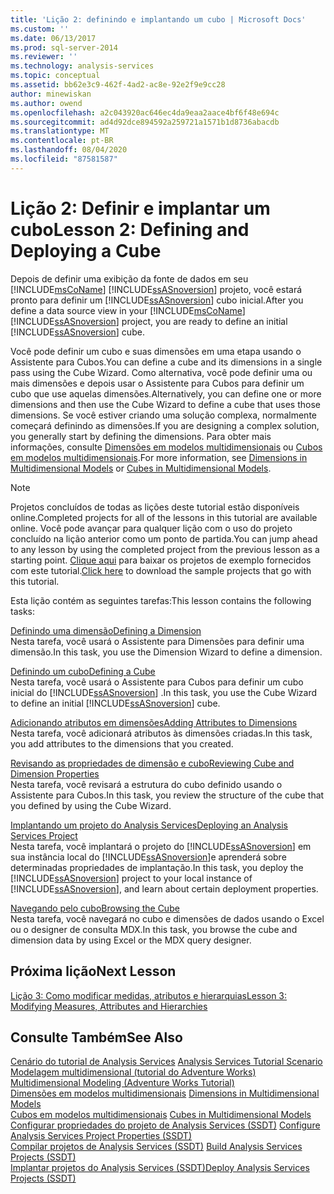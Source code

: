 ```yaml
---
title: 'Lição 2: definindo e implantando um cubo | Microsoft Docs'
ms.custom: ''
ms.date: 06/13/2017
ms.prod: sql-server-2014
ms.reviewer: ''
ms.technology: analysis-services
ms.topic: conceptual
ms.assetid: bb62e3c9-462f-4ad2-ac8e-92e2f9e9cc28
author: minewiskan
ms.author: owend
ms.openlocfilehash: a2c043920ac646ec4da9eaa2aace4bf6f48e694c
ms.sourcegitcommit: ad4d92dce894592a259721a1571b1d8736abacdb
ms.translationtype: MT
ms.contentlocale: pt-BR
ms.lasthandoff: 08/04/2020
ms.locfileid: "87581587"
---
```

# <a name="lesson-2-defining-and-deploying-a-cube"></a><span data-ttu-id="34bf6-102">Lição 2: Definir e implantar um cubo</span><span class="sxs-lookup"><span data-stu-id="34bf6-102">Lesson 2: Defining and Deploying a Cube</span></span>
  <span data-ttu-id="34bf6-103">Depois de definir uma exibição da fonte de dados em seu [!INCLUDE[msCoName](../includes/msconame-md.md)] [!INCLUDE[ssASnoversion](../includes/ssasnoversion-md.md)] projeto, você estará pronto para definir um [!INCLUDE[ssASnoversion](../includes/ssasnoversion-md.md)] cubo inicial.</span><span class="sxs-lookup"><span data-stu-id="34bf6-103">After you define a data source view in your [!INCLUDE[msCoName](../includes/msconame-md.md)] [!INCLUDE[ssASnoversion](../includes/ssasnoversion-md.md)] project, you are ready to define an initial [!INCLUDE[ssASnoversion](../includes/ssasnoversion-md.md)] cube.</span></span>  
  
 <span data-ttu-id="34bf6-104">Você pode definir um cubo e suas dimensões em uma etapa usando o Assistente para Cubos.</span><span class="sxs-lookup"><span data-stu-id="34bf6-104">You can define a cube and its dimensions in a single pass using the Cube Wizard.</span></span> <span data-ttu-id="34bf6-105">Como alternativa, você pode definir uma ou mais dimensões e depois usar o Assistente para Cubos para definir um cubo que use aquelas dimensões.</span><span class="sxs-lookup"><span data-stu-id="34bf6-105">Alternatively, you can define one or more dimensions and then use the Cube Wizard to define a cube that uses those dimensions.</span></span> <span data-ttu-id="34bf6-106">Se você estiver criando uma solução complexa, normalmente começará definindo as dimensões.</span><span class="sxs-lookup"><span data-stu-id="34bf6-106">If you are designing a complex solution, you generally start by defining the dimensions.</span></span> <span data-ttu-id="34bf6-107">Para obter mais informações, consulte [Dimensões em modelos multidimensionais](multidimensional-models/dimensions-in-multidimensional-models.md) ou [Cubos em modelos multidimensionais](multidimensional-models/cubes-in-multidimensional-models.md).</span><span class="sxs-lookup"><span data-stu-id="34bf6-107">For more information, see [Dimensions in Multidimensional Models](multidimensional-models/dimensions-in-multidimensional-models.md) or [Cubes in Multidimensional Models](multidimensional-models/cubes-in-multidimensional-models.md).</span></span>  
  
> [!NOTE]  
>  <span data-ttu-id="34bf6-108">Projetos concluídos de todas as lições deste tutorial estão disponíveis online.</span><span class="sxs-lookup"><span data-stu-id="34bf6-108">Completed projects for all of the lessons in this tutorial are available online.</span></span> <span data-ttu-id="34bf6-109">Você pode avançar para qualquer lição com o uso do projeto concluído na lição anterior como um ponto de partida.</span><span class="sxs-lookup"><span data-stu-id="34bf6-109">You can jump ahead to any lesson by using the completed project from the previous lesson as a starting point.</span></span> <span data-ttu-id="34bf6-110">[Clique aqui](https://go.microsoft.com/fwlink/?LinkID=221866) para baixar os projetos de exemplo fornecidos com este tutorial.</span><span class="sxs-lookup"><span data-stu-id="34bf6-110">[Click here](https://go.microsoft.com/fwlink/?LinkID=221866) to download the sample projects that go with this tutorial.</span></span>  
  
 <span data-ttu-id="34bf6-111">Esta lição contém as seguintes tarefas:</span><span class="sxs-lookup"><span data-stu-id="34bf6-111">This lesson contains the following tasks:</span></span>  
  
 [<span data-ttu-id="34bf6-112">Definindo uma dimensão</span><span class="sxs-lookup"><span data-stu-id="34bf6-112">Defining a Dimension</span></span>](lesson-2-1-defining-a-dimension.md)  
 <span data-ttu-id="34bf6-113">Nesta tarefa, você usará o Assistente para Dimensões para definir uma dimensão.</span><span class="sxs-lookup"><span data-stu-id="34bf6-113">In this task, you use the Dimension Wizard to define a dimension.</span></span>  
  
 [<span data-ttu-id="34bf6-114">Definindo um cubo</span><span class="sxs-lookup"><span data-stu-id="34bf6-114">Defining a Cube</span></span>](lesson-2-2-defining-a-cube.md)  
 <span data-ttu-id="34bf6-115">Nesta tarefa, você usará o Assistente para Cubos para definir um cubo inicial do [!INCLUDE[ssASnoversion](../includes/ssasnoversion-md.md)] .</span><span class="sxs-lookup"><span data-stu-id="34bf6-115">In this task, you use the Cube Wizard to define an initial [!INCLUDE[ssASnoversion](../includes/ssasnoversion-md.md)] cube.</span></span>  
  
 [<span data-ttu-id="34bf6-116">Adicionando atributos em dimensões</span><span class="sxs-lookup"><span data-stu-id="34bf6-116">Adding Attributes to Dimensions</span></span>](lesson-2-3-adding-attributes-to-dimensions.md)  
 <span data-ttu-id="34bf6-117">Nesta tarefa, você adicionará atributos às dimensões criadas.</span><span class="sxs-lookup"><span data-stu-id="34bf6-117">In this task, you add attributes to the dimensions that you created.</span></span>  
  
 [<span data-ttu-id="34bf6-118">Revisando as propriedades de dimensão e cubo</span><span class="sxs-lookup"><span data-stu-id="34bf6-118">Reviewing Cube and Dimension Properties</span></span>](lesson-2-4-reviewing-cube-and-dimension-properties.md)  
 <span data-ttu-id="34bf6-119">Nesta tarefa, você revisará a estrutura do cubo definido usando o Assistente para Cubos.</span><span class="sxs-lookup"><span data-stu-id="34bf6-119">In this task, you review the structure of the cube that you defined by using the Cube Wizard.</span></span>  
  
 [<span data-ttu-id="34bf6-120">Implantando um projeto do Analysis Services</span><span class="sxs-lookup"><span data-stu-id="34bf6-120">Deploying an Analysis Services Project</span></span>](lesson-2-5-deploying-an-analysis-services-project.md)  
 <span data-ttu-id="34bf6-121">Nesta tarefa, você implantará o projeto do [!INCLUDE[ssASnoversion](../includes/ssasnoversion-md.md)] em sua instância local do [!INCLUDE[ssASnoversion](../includes/ssasnoversion-md.md)]e aprenderá sobre determinadas propriedades de implantação.</span><span class="sxs-lookup"><span data-stu-id="34bf6-121">In this task, you deploy the [!INCLUDE[ssASnoversion](../includes/ssasnoversion-md.md)] project to your local instance of [!INCLUDE[ssASnoversion](../includes/ssasnoversion-md.md)], and learn about certain deployment properties.</span></span>  
  
 [<span data-ttu-id="34bf6-122">Navegando pelo cubo</span><span class="sxs-lookup"><span data-stu-id="34bf6-122">Browsing the Cube</span></span>](lesson-2-6-browsing-the-cube.md)  
 <span data-ttu-id="34bf6-123">Nesta tarefa, você navegará no cubo e dimensões de dados usando o Excel ou o designer de consulta MDX.</span><span class="sxs-lookup"><span data-stu-id="34bf6-123">In this task, you browse the cube and dimension data by using Excel or the MDX query designer.</span></span>  
  
## <a name="next-lesson"></a><span data-ttu-id="34bf6-124">Próxima lição</span><span class="sxs-lookup"><span data-stu-id="34bf6-124">Next Lesson</span></span>  
 [<span data-ttu-id="34bf6-125">Lição 3: Como modificar medidas, atributos e hierarquias</span><span class="sxs-lookup"><span data-stu-id="34bf6-125">Lesson 3: Modifying Measures, Attributes and Hierarchies</span></span>](lesson-3-modifying-measures-attributes-and-hierarchies.md)  
  
## <a name="see-also"></a><span data-ttu-id="34bf6-126">Consulte Também</span><span class="sxs-lookup"><span data-stu-id="34bf6-126">See Also</span></span>  
 <span data-ttu-id="34bf6-127">[Cenário do tutorial de Analysis Services](analysis-services-tutorial-scenario.md) </span><span class="sxs-lookup"><span data-stu-id="34bf6-127">[Analysis Services Tutorial Scenario](analysis-services-tutorial-scenario.md) </span></span>  
 <span data-ttu-id="34bf6-128">[Modelagem multidimensional &#40;tutorial do Adventure Works&#41;](multidimensional-modeling-adventure-works-tutorial.md) </span><span class="sxs-lookup"><span data-stu-id="34bf6-128">[Multidimensional Modeling &#40;Adventure Works Tutorial&#41;](multidimensional-modeling-adventure-works-tutorial.md) </span></span>  
 <span data-ttu-id="34bf6-129">[Dimensões em modelos multidimensionais](multidimensional-models/dimensions-in-multidimensional-models.md) </span><span class="sxs-lookup"><span data-stu-id="34bf6-129">[Dimensions in Multidimensional Models](multidimensional-models/dimensions-in-multidimensional-models.md) </span></span>  
 <span data-ttu-id="34bf6-130">[Cubos em modelos multidimensionais](multidimensional-models/cubes-in-multidimensional-models.md) </span><span class="sxs-lookup"><span data-stu-id="34bf6-130">[Cubes in Multidimensional Models](multidimensional-models/cubes-in-multidimensional-models.md) </span></span>  
 <span data-ttu-id="34bf6-131">[Configurar propriedades do projeto de Analysis Services &#40;SSDT&#41;](multidimensional-models/configure-analysis-services-project-properties-ssdt.md) </span><span class="sxs-lookup"><span data-stu-id="34bf6-131">[Configure Analysis Services Project Properties &#40;SSDT&#41;](multidimensional-models/configure-analysis-services-project-properties-ssdt.md) </span></span>  
 <span data-ttu-id="34bf6-132">[Compilar projetos de Analysis Services &#40;SSDT&#41;](multidimensional-models/build-analysis-services-projects-ssdt.md) </span><span class="sxs-lookup"><span data-stu-id="34bf6-132">[Build Analysis Services Projects &#40;SSDT&#41;](multidimensional-models/build-analysis-services-projects-ssdt.md) </span></span>  
 [<span data-ttu-id="34bf6-133">Implantar projetos do Analysis Services &#40;SSDT&#41;</span><span class="sxs-lookup"><span data-stu-id="34bf6-133">Deploy Analysis Services Projects &#40;SSDT&#41;</span></span>](multidimensional-models/deploy-analysis-services-projects-ssdt.md)  
  
  
